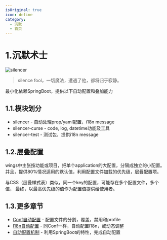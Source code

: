 ```yaml
---
isOriginal: true
icon: define
category:
  - 沉默
  - 首页
---
```


# 1.沉默术士

![silencer](/silencer_icon.png)

> silence fool，一切魔法，遭遇了他，都将归于寂静。

最小化依赖SpringBoot，提供以下自动配置和叠加能力

## 1.1.模块划分

* silencer - 自动处理prop/yaml配置，i18n message
* silencer-curse - code, log, datetime功能及工具
* silencer-test - 测试包，提供i18n message

## 1.2.层叠配置

wings中主张按功能或项目，把单个application的大配置，分隔成独立的小配置。
并且，提供80%情况适用的默认值，利用配置文件加载的优先级，层叠配置项。

与CSS（层叠样式表）类似，同一个key的配置，可能存在多个配置文件，多个值，
最终，以最高优先级的值作为配置值提供给使用者。

## 1.3.更多章节

* [Conf自动配置](1a-wings-conf.md) - 配置文件的分割，覆盖，禁用和profile
* [I18n自动配置](1b-wings-i18n.md) - 同Conf一样，自动配置I18n，或动态调整
* [自动配置机制](1c-spring-auto.md) - 利用SpringBoot的特性，完成自动配置
